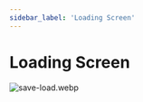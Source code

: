```yaml
---
sidebar_label: 'Loading Screen'
---
```


# Loading Screen

![save-load.webp](/img/pro/demo-map/save-load.webp)